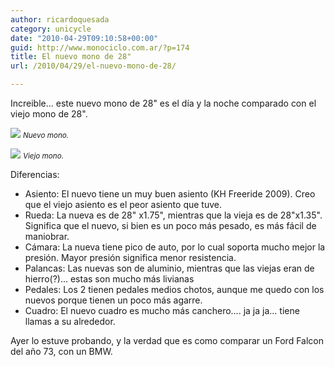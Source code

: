 ```yaml
---
author: ricardoquesada
category: unicycle
date: "2010-04-29T09:10:58+00:00"
guid: http://www.monociclo.com.ar/?p=174
title: El nuevo mono de 28"
url: /2010/04/29/el-nuevo-mono-de-28/

---
```

Increible... este nuevo mono de 28" es el día y la noche comparado con el viejo mono de 28".

![](/images/el-nuevo-mono-de-28-1.jpg)
<small>*Nuevo mono.*</small>

![](/images/el-nuevo-mono-de-28-2.jpg)
<small>*Viejo mono.*</small>

Diferencias:

- Asiento: El nuevo tiene un muy buen asiento (KH Freeride 2009). Creo que el viejo asiento es el peor asiento que tuve.
- Rueda: La nueva es de 28" x1.75", mientras que la vieja es de 28"x1.35". Significa que el nuevo, si bien es un poco más pesado, es más fácil de maniobrar.
- Cámara: La nueva tiene pico de auto, por lo cual soporta mucho mejor la presión. Mayor presión significa menor resistencia.
- Palancas: Las nuevas son de aluminio, mientras que las viejas eran de hierro(?)... estas son mucho más livianas
- Pedales: Los 2 tienen pedales medios chotos, aunque me quedo con los nuevos porque tienen un poco más agarre.
- Cuadro: El nuevo cuadro es mucho más canchero.... ja ja ja... tiene llamas a su alrededor.

Ayer lo estuve probando, y la verdad que es como comparar un Ford Falcon del año 73, con un BMW.
